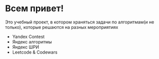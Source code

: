 <h1>Всем привет!</h1>

Это учебный проект, в котором храняться задачи по алгоритмам(и не только), которые решаются на разных мероприятиях

<ul>
<li>Yandex Contest</li>
<li>Яндекс алгоритмы</li>
<li>Яндекс ШРИ</li>
<li>Leetcode & Codewars</li>
</ul>
